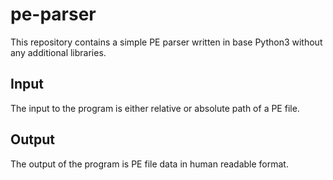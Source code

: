# pe-parser

This repository contains a simple PE parser written in base Python3 without any additional libraries.

## Input

The input to the program is either relative or absolute path of a PE file.

## Output

The output of the program is PE file data in human readable format. 
